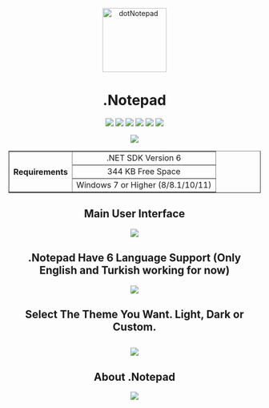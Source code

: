 <p align="center"> 
  <a href="https://dotnotepad.github.io/"> <img src="https://raw.githubusercontent.com/AlperAkca79/dotNotepad/master/Assets/dotNotePad_icon.ico" height="128" width="128" alt="dotNotepad">  </a>
</p>

<h1 align="center"> <b> .Notepad </b> </h1>

<p align="center">
  <a href="https://github.com/AlperAkca79/dotNotepad/issues"><img src="https://img.shields.io/github/issues/AlperAkca79/dotNotepad?style=flat-square"></a>
  <a href="https://github.com/AlperAkca79/dotNotepad/network/members"><img src="https://img.shields.io/github/forks/AlperAkca79/dotNotepad?style=flat-square"></a>
  <a href="https://github.com/AlperAkca79/dotNotepad/stargazers"><img src="https://img.shields.io/github/stars/AlperAkca79/dotNotepad?style=flat-square"></a>
  <a href="https://github.com/AlperAkca79/dotNotepad/blob/master/LICENSE"><img src="https://img.shields.io/github/license/AlperAkca79/dotNotepad?style=flat-square"></a>
  <a href="https://github.com/AlperAkca79/dotNotepad/releaseshttps://github.com/AlperAkca79/dotNotepad/releases"><img src="https://img.shields.io/github/downloads/AlperAkca79/dotNotepad/total?label=downloads&style=flat-square"></a>
  <a href="https://github.com/AlperAkca79/dotNotepad/releases"><img src="https://img.shields.io/badge/Size-344%20KB-yellow?style=flat-square&logo=appveyor"></a>
</p>
<p align="center">
  <a href="https://dotnotepad.github.io/"><img src="https://img.shields.io/badge/OFFICIAL%20WEBSITE-VISIT-lightgray?style=for-the-badge&logo=appveyor"></a>
</p>
 
<table border="1" align="center">
  <tr align="center">
    <th rowspan="3"> Requirements </th>
    <td> .NET SDK Version 6 </td>
  </tr>
  <tr align="center">
    <td> 344 KB Free Space </td>
  </tr>
  <tr align="center">
    <td> Windows 7 or Higher (8/8.1/10/11) </td>
  </tr>
</table>

<h2 align="center"> <b> Main User Interface </b> </h2>
<p align="center">
  <img src="https://user-images.githubusercontent.com/91411319/200133739-879a881d-4da6-490c-91db-2f69fa3b1d53.png">
</p>

<h2 align="center"> <b> .Notepad Have 6 Language Support (Only English and Turkish working for now) </b> </h2>
<p align="center">
  <img src="https://user-images.githubusercontent.com/91411319/200133537-b7f0e002-d2f3-49e6-bf7d-666797165ef9.png">
</p>

<h2 align="center"> <b> Select The Theme You Want. Light, Dark or Custom. </b> <h2>
<p align="center">
  <img src="https://user-images.githubusercontent.com/91411319/200134342-87852b41-02b3-4d88-9a6d-149a39dba8aa.png">
</p>

<h2 align="center"> <b> About .Notepad </b> </h2>
<p align="center">
  <img src="https://user-images.githubusercontent.com/91411319/200133460-c48854b1-997c-4b55-b244-0813a6cf6ba9.png">
</p>
